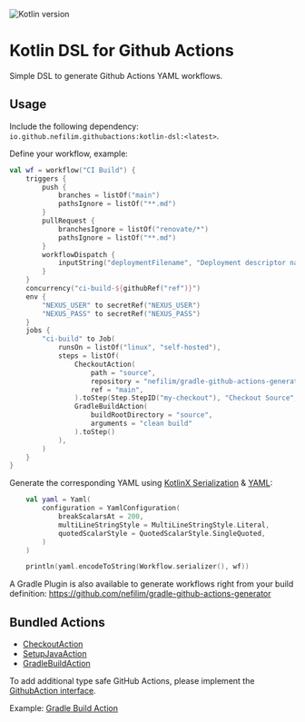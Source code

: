 ![Kotlin version](https://img.shields.io/badge/kotlin-1.6.0-blueviolet?logo=kotlin&logoColor=white)

# Kotlin DSL for Github Actions 

Simple DSL to generate Github Actions YAML workflows. 

## Usage

Include the following dependency: `io.github.nefilim.githubactions:kotlin-dsl:<latest>`. 

Define your workflow, example:

```kotlin
val wf = workflow("CI Build") {
    triggers {
        push {
            branches = listOf("main")
            pathsIgnore = listOf("**.md")
        }
        pullRequest {
            branchesIgnore = listOf("renovate/*")
            pathsIgnore = listOf("**.md")
        }
        workflowDispatch {
            inputString("deploymentFilename", "Deployment descriptor name", "deployment.yaml", false)
        }
    }
    concurrency("ci-build-${githubRef("ref")}")
    env {
        "NEXUS_USER" to secretRef("NEXUS_USER")
        "NEXUS_PASS" to secretRef("NEXUS_PASS")
    }
    jobs {
        "ci-build" to Job(
            runsOn = listOf("linux", "self-hosted"),
            steps = listOf(
                CheckoutAction(
                    path = "source",
                    repository = "nefilim/gradle-github-actions-generator",
                    ref = "main",
                ).toStep(Step.StepID("my-checkout"), "Checkout Source", CheckoutAction.Uses),
                GradleBuildAction(
                    buildRootDirectory = "source",
                    arguments = "clean build"
                ).toStep()
            ),
        )
    }
}
```

Generate the corresponding YAML using [KotlinX Serialization](https://github.com/Kotlin/kotlinx.serialization) & [YAML](https://github.com/charleskorn/kaml):

```kotlin
    val yaml = Yaml(
        configuration = YamlConfiguration(
            breakScalarsAt = 200,
            multiLineStringStyle = MultiLineStringStyle.Literal,
            quotedScalarStyle = QuotedScalarStyle.SingleQuoted,
        )
    )

    println(yaml.encodeToString(Workflow.serializer(), wf))
```

A Gradle Plugin is also available to generate workflows right from your build definition: https://github.com/nefilim/gradle-github-actions-generator
                               
## Bundled Actions

* [CheckoutAction](https://github.com/actions/checkout)
* [SetupJavaAction](https://github.com/actions/setup-java)
* [GradleBuildAction](https://github.com/gradle/gradle-build-action)

To add additional type safe GitHub Actions, please implement the [GithubAction interface](https://github.com/nefilim/kotlin-github-actions-dsl/blob/main/src/main/kotlin/io/github/nefilim/githubactions/dsl/actions/GithubAction.kt). 

Example: [Gradle Build Action](https://github.com/nefilim/kotlin-github-actions-dsl/blob/main/src/main/kotlin/io/github/nefilim/githubactions/dsl/actions/GradleBuildAction.kt)